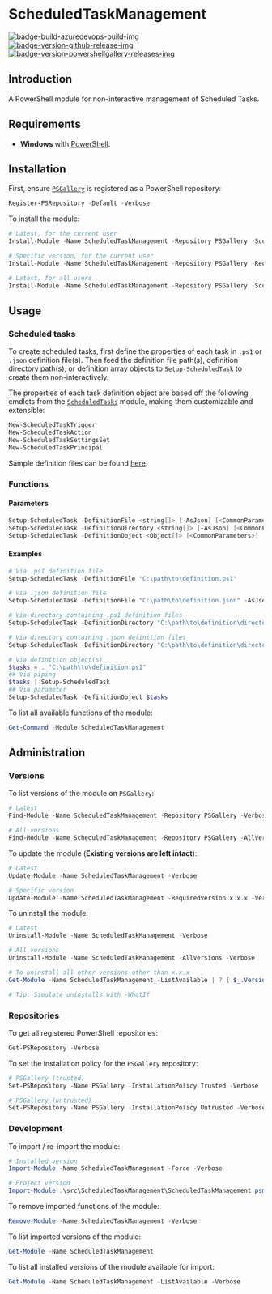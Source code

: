 # ScheduledTaskManagement

[![badge-build-azuredevops-build-img][]][badge-build-azuredevops-build-src] [![badge-version-github-release-img][]][badge-version-github-release-src] [![badge-version-powershellgallery-releases-img][]][badge-version-powershellgallery-releases-src]

[badge-build-azuredevops-build-img]: https://img.shields.io/azure-devops/build/theohbrothers/ScheduledTaskManagement/8/master.svg?label=build&logo=azure-pipelines&style=flat-square
[badge-build-azuredevops-build-src]: https://dev.azure.com/theohbrothers/ScheduledTaskManagement/_build?definitionId=8
[badge-version-github-release-img]: https://img.shields.io/github/v/release/theohbrothers/ScheduledTaskManagement?style=flat-square
[badge-version-github-release-src]: https://github.com/theohbrothers/ScheduledTaskManagement/releases
[badge-version-powershellgallery-releases-img]: https://img.shields.io/powershellgallery/v/ScheduledTaskManagement?logo=powershell&logoColor=white&label=PSGallery&labelColor=&style=flat-square
[badge-version-powershellgallery-releases-src]: https://www.powershellgallery.com/packages/ScheduledTaskManagement/

## Introduction

A PowerShell module for non-interactive management of Scheduled Tasks.

## Requirements

* **Windows** with [PowerShell](https://docs.microsoft.com/en-us/powershell/scripting/install/installing-windows-powershell).

## Installation

First, ensure [`PSGallery`](https://www.powershellgallery.com/) is registered as a PowerShell repository:

```powershell
Register-PSRepository -Default -Verbose
```

To install the module:

```powershell
# Latest, for the current user
Install-Module -Name ScheduledTaskManagement -Repository PSGallery -Scope CurrentUser -Verbose

# Specific version, for the current user
Install-Module -Name ScheduledTaskManagement -Repository PSGallery -RequiredVersion x.x.x -Scope CurrentUser -Verbose

# Latest, for all users
Install-Module -Name ScheduledTaskManagement -Repository PSGallery -Scope AllUsers -Verbose
```

## Usage

### Scheduled tasks

To create scheduled tasks, first define the properties of each task in `.ps1` or `.json` definition file(s). Then feed the definition file path(s), definition directory path(s), or definition array objects to `Setup-ScheduledTask` to create them non-interactively.

The properties of each task definition object are based off the following cmdlets from the [`ScheduledTasks`](https://docs.microsoft.com/en-us/powershell/module/scheduledtasks) module, making them customizable and extensible:

```powershell
New-ScheduledTaskTrigger
New-ScheduledTaskAction
New-ScheduledTaskSettingsSet
New-ScheduledTaskPrincipal
```

Sample definition files can be found [here](docs/samples/definitions/scheduledtasks).

### Functions

#### Parameters

```powershell
Setup-ScheduledTask -DefinitionFile <string[]> [-AsJson] [<CommonParameters>]
Setup-ScheduledTask -DefinitionDirectory <string[]> [-AsJson] [<CommonParameters>]
Setup-ScheduledTask -DefinitionObject <Object[]> [<CommonParameters>]
```

#### Examples

```powershell
# Via .ps1 definition file
Setup-ScheduledTask -DefinitionFile "C:\path\to\definition.ps1"

# Via .json definition file
Setup-ScheduledTask -DefinitionFile "C:\path\to\definition.json" -AsJson

# Via directory containing .ps1 definition files
Setup-ScheduledTask -DefinitionDirectory "C:\path\to\definition\directory\"

# Via directory containing .json definition files
Setup-ScheduledTask -DefinitionDirectory "C:\path\to\definition\directory\" -AsJson

# Via definition object(s)
$tasks = . "C:\path\to\definition.ps1"
## Via piping
$tasks | Setup-ScheduledTask
## Via parameter
Setup-ScheduledTask -DefinitionObject $tasks
```

To list all available functions of the module:

```powershell
Get-Command -Module ScheduledTaskManagement
```

## Administration

### Versions

To list versions of the module on `PSGallery`:

```powershell
# Latest
Find-Module -Name ScheduledTaskManagement -Repository PSGallery -Verbose

# All versions
Find-Module -Name ScheduledTaskManagement -Repository PSGallery -AllVersions -Verbose
```

To update the module (**Existing versions are left intact**):

```powershell
# Latest
Update-Module -Name ScheduledTaskManagement -Verbose

# Specific version
Update-Module -Name ScheduledTaskManagement -RequiredVersion x.x.x -Verbose
```

To uninstall the module:

```powershell
# Latest
Uninstall-Module -Name ScheduledTaskManagement -Verbose

# All versions
Uninstall-Module -Name ScheduledTaskManagement -AllVersions -Verbose

# To uninstall all other versions other than x.x.x
Get-Module -Name ScheduledTaskManagement -ListAvailable | ? { $_.Version -ne 'x.x.x' } | % { Uninstall-Module -Name $_.Name -RequiredVersion $_.Version -Verbose }

# Tip: Simulate uninstalls with -WhatIf
```

### Repositories

To get all registered PowerShell repositories:

```powershell
Get-PSRepository -Verbose
```

To set the installation policy for the `PSGallery` repository:

```powershell
# PSGallery (trusted)
Set-PSRepository -Name PSGallery -InstallationPolicy Trusted -Verbose

# PSGallery (untrusted)
Set-PSRepository -Name PSGallery -InstallationPolicy Untrusted -Verbose
```

### Development

To import / re-import the module:

```powershell
# Installed version
Import-Module -Name ScheduledTaskManagement -Force -Verbose

# Project version
Import-Module .\src\ScheduledTaskManagement\ScheduledTaskManagement.psm1 -Force -Verbose
```

To remove imported functions of the module:

```powershell
Remove-Module -Name ScheduledTaskManagement -Verbose
```

To list imported versions of the module:

```powershell
Get-Module -Name ScheduledTaskManagement
```

To list all installed versions of the module available for import:

```powershell
Get-Module -Name ScheduledTaskManagement -ListAvailable -Verbose
```
